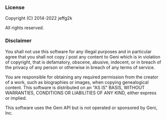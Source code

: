 ### License

Copyright (C) 2014-2022 jeffg2k

All rights reserved.

### Disclaimer

You shall not use this software for any illegal purposes and in particular agree that you shall not copy / post any content to Geni which is in violation of copyright, that is defamatory, obscene, abusive, indecent, or in breach of the privacy of any person or otherwise in breach of any terms of service.

You are responsible for obtaining any required permission from the creator of a work, such as biographies or images, when copying genealogical content.  This software is distributed on an "AS IS" BASIS, WITHOUT WARRANTIES, CONDITIONS OR LIABILITIES OF ANY KIND, either express or implied.

This software uses the Geni API but is not operated or sponsored by Geni, Inc.
